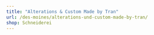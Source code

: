 ```yaml
---
title: "Alterations & Custom Made by Tran"
url: /des-moines/alterations-und-custom-made-by-tran/
shop: Schneiderei
---
```

